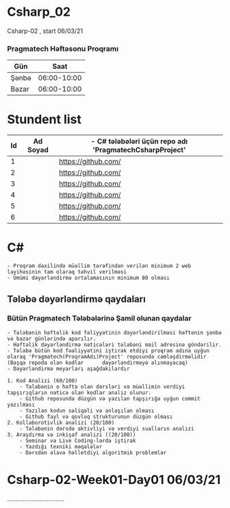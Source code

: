 # Csharp_02
Csharp-02 , start  06/03/21

### Pragmatech Həftəsonu Proqramı

| Gün  | Saat |
| ------------- | ------------- |
| Şənbə  | 06:00-10:00  | 
| Bazar  | 06:00-10:00 |

# Stundent list
| Id | Ad Soyad | - C# tələbələri üçün repo adı 'PragmatechCsharpProject' |
| --- | --- | --- |
| 1 |  | https://github.com/ |	
| 2 |  | https://github.com/ |
| 3 | 	| https://github.com/ 
| 4 |  | https://github.com/ |
| 5 | 	| https://github.com/ |
| 6 | 	| https://github.com/ |

# C#
    - Proqram daxilində müəllim tərəfindən verilən minimum 2 web layihəsinin tam olaraq təhvil verilməsi
    - Ümümi dəyərləndirmə ortalamasının minimum 80 olması

## Tələbə dəyərləndirmə qaydaları
### Bütün Pragmatech Tələbələrinə Şamil olunan qaydalar
    - Tələbənin həftəlik kod fəliyyətinin dəyərləndirilməsi həftənin şənbə və bazar günlərində aparılır.
    - Həftəlik dəyərləndirmə nəticələri tələbəni mail adresinə göndərilir.
    - Tələbə bütün kod fəaliyyətini iştirak etdiyi proqram adına uyğun olaraq 'Pragmatech(ProqramAdı)Project' reposunda cəmləşdirməlidir (Başqa repoda olan kodlar      dəyərləndirməyə alınmayacaq)
    - Dəyərləndirmə meyarları aşağdakılardır

    1. Kod Analizi (60/100)
        - Tələbənin o həftə olan dərsləri və müəllimin verdiyi tapşırıqların nəticə olan kodlar analiz olunur. 
        - Github reposunda düzgün və yazılan tapşırığa uyğun commit yazılması
        - Yazılan kodun səliqəli və anlaşılan olması
        - Github fayl və qovluq strukturunun düzgün olması
    2. Kollaborotivlik analizi (20/100)
        - Tələbənin dərsdə aktivliyi və verdiyi sualların analizi
    3. Araşdırma və inkişaf analizi ((20/100))
        - Seminar və Live Coding-lərdə iştirak
        - Yazdığı texniki məqalələr
        - Dərsdən əlavə həlletdiyi algoritmik problemlər

# Csharp-02-Week01-Day01 06/03/21
.................................
